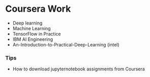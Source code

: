 # Coursera Work

+ Deep learning  
+ Machine Learning  
+ TensorFlow in Practice  
+ IBM AI Engineering  
+ An-Introduction-to-Practical-Deep-Learning (intel)  





### Tips

+ How to download jupyternotebook assignments from Coursera
